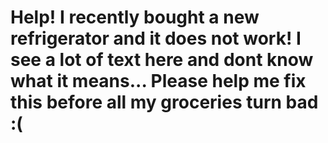 # Help! I recently bought a new refrigerator and it does not work! I see a lot of text here and dont know what it means... Please help me fix this before all my groceries turn bad :(
